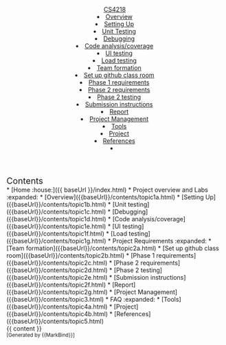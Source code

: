 <head-bottom>
  <link rel="stylesheet" href="{{baseUrl}}/stylesheets/main.css">
</head-bottom>

<header sticky>
  <navbar type="dark">
    <a slot="brand" href="{{baseUrl}}/index.html" title="Home" class="navbar-brand">CS4218</a>
    <dropdown header="Project overview and Labs" class="nav-link">
      <li><a href="{{baseUrl}}/contents/topic1a.html" class="dropdown-item">Overview</a></li>
      <li><a href="{{baseUrl}}/contents/topic1b.html" class="dropdown-item">Setting Up</a></li>
      <li><a href="{{baseUrl}}/contents/topic1c.html" class="dropdown-item">Unit Testing</a></li>
      <li><a href="{{baseUrl}}/contents/topic1d.html" class="dropdown-item">Debugging</a></li>
      <li><a href="{{baseUrl}}/contents/topic1e.html" class="dropdown-item">Code analysis/coverage</a></li>
      <li><a href="{{baseUrl}}/contents/topic1f.html" class="dropdown-item">UI testing</a></li>
      <li><a href="{{baseUrl}}/contents/topic1g.html" class="dropdown-item">Load testing</a></li>
    </dropdown>
    <dropdown header="Project Requirements" class="nav-link">
      <li><a href="{{baseUrl}}/contents/topic2a.html" class="dropdown-item">Team formation</a></li>
      <li><a href="{{baseUrl}}/contents/topic2b.html" class="dropdown-item">Set up github class room</a></li>
      <li><a href="{{baseUrl}}/contents/topic2c.html" class="dropdown-item">Phase 1 requirements</a></li>
      <li><a href="{{baseUrl}}/contents/topic2d.html" class="dropdown-item">Phase 2 requirements</a></li>
      <li><a href="{{baseUrl}}/contents/topic2e.html" class="dropdown-item">Phase 2 testing</a></li>
      <li><a href="{{baseUrl}}/contents/topic2f.html" class="dropdown-item">Submission instructions</a></li>
      <li><a href="{{baseUrl}}/contents/topic2g.html" class="dropdown-item">Report</a></li>
    </dropdown>
    <li><a href="{{baseUrl}}/contents/topic3.html" class="nav-link">Project Management</a></li>
    <dropdown header="FAQ" class="nav-link">
      <li><a href="{{baseUrl}}/contents/topic4a.html" class="dropdown-item">Tools</a></li>
      <li><a href="{{baseUrl}}/contents/topic4b.html" class="dropdown-item">Project</a></li>
    </dropdown>  
    <li><a href="{{baseUrl}}/contents/topic5.html" class="nav-link">References</a></li>
    <li slot="right">
      <form class="navbar-form">
        <searchbar :data="searchData" placeholder="Search" :on-hit="searchCallback" menu-align-right></searchbar>
      </form>
    </li>
  </navbar>
</header>

<div id="flex-body">
  <nav id="site-nav">
    <div class="site-nav-top">
      <div class="fw-bold mb-2" style="font-size: 1.25rem;">Contents</div>
    </div>
    <div class="nav-component slim-scroll">
      <site-nav>
* [Home :house:]({{ baseUrl }}/index.html)
* Project overview and Labs :expanded: 
  * [Overview]({{baseUrl}}/contents/topic1a.html)
  * [Setting Up]({{baseUrl}}/contents/topic1b.html)
  * [Unit testing]({{baseUrl}}/contents/topic1c.html)
  * [Debugging]({{baseUrl}}/contents/topic1d.html)
  * [Code analysis/coverage]({{baseUrl}}/contents/topic1e.html)
  * [UI testing]({{baseUrl}}/contents/topic1f.html)
  * [Load testing]({{baseUrl}}/contents/topic1g.html)
* Project Requirements :expanded: 
  * [Team formation]({{baseUrl}}/contents/topic2a.html)
  * [Set up github class room]({{baseUrl}}/contents/topic2b.html)
  * [Phase 1 requirements]({{baseUrl}}/contents/topic2c.html)
  * [Phase 2 requirements]({{baseUrl}}/contents/topic2d.html)
  * [Phase 2 testing]({{baseUrl}}/contents/topic2e.html)
  * [Submission instructions]({{baseUrl}}/contents/topic2f.html)
  * [Report]({{baseUrl}}/contents/topic2g.html)
* [Project Management]({{baseUrl}}/contents/topic3.html)
* FAQ :expanded: 
  * [Tools]({{baseUrl}}/contents/topic4a.html)
  * [Project]({{baseUrl}}/contents/topic4b.html)
* [References]({{baseUrl}}/contents/topic5.html)  
      </site-nav>
    </div>
  </nav>
  <div id="content-wrapper">
    <breadcrumb />
    {{ content }}
  </div>
  <nav id="page-nav">
    <div class="nav-component slim-scroll">
      <page-nav />
    </div>
  </nav>
  <scroll-top-button></scroll-top-button>
</div>

<footer>
  <!-- Support MarkBind by including a link to us on your landing page! -->
  <div class="text-center">
    <small>[Generated by {{MarkBind}}]</small>
  </div>
</footer>
